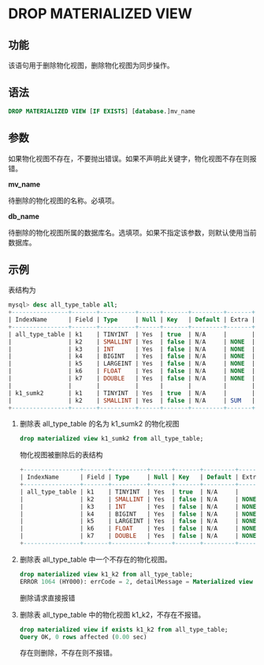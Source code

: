 # DROP MATERIALIZED VIEW

## 功能

该语句用于删除物化视图，删除物化视图为同步操作。

## 语法

```SQL
DROP MATERIALIZED VIEW [IF EXISTS] [database.]mv_name
```

## 参数

如果物化视图不存在，不要抛出错误。如果不声明此关键字，物化视图不存在则报错。

**mv_name**

待删除的物化视图的名称。必填项。

**db_name**

待删除的物化视图所属的数据库名。选填项。如果不指定该参数，则默认使用当前数据库。

## 示例

表结构为

```SQL
mysql> desc all_type_table all;
+----------------+-------+----------+------+-------+---------+-------+
| IndexName      | Field | Type     | Null | Key   | Default | Extra |
+----------------+-------+----------+------+-------+---------+-------+
| all_type_table | k1    | TINYINT  | Yes  | true  | N/A     |       |
|                | k2    | SMALLINT | Yes  | false | N/A     | NONE  |
|                | k3    | INT      | Yes  | false | N/A     | NONE  |
|                | k4    | BIGINT   | Yes  | false | N/A     | NONE  |
|                | k5    | LARGEINT | Yes  | false | N/A     | NONE  |
|                | k6    | FLOAT    | Yes  | false | N/A     | NONE  |
|                | k7    | DOUBLE   | Yes  | false | N/A     | NONE  |
|                |       |          |      |       |         |       |
| k1_sumk2       | k1    | TINYINT  | Yes  | true  | N/A     |       |
|                | k2    | SMALLINT | Yes  | false | N/A     | SUM   |
+----------------+-------+----------+------+-------+---------+-------+
```

1. 删除表 all_type_table 的名为 k1_sumk2 的物化视图

    ```sql
    drop materialized view k1_sumk2 from all_type_table;
    ```

    物化视图被删除后的表结构

    ```SQL
    +----------------+-------+----------+------+-------+---------+-------+
    | IndexName      | Field | Type     | Null | Key   | Default | Extra |
    +----------------+-------+----------+------+-------+---------+-------+
    | all_type_table | k1    | TINYINT  | Yes  | true  | N/A     |       |
    |                | k2    | SMALLINT | Yes  | false | N/A     | NONE  |
    |                | k3    | INT      | Yes  | false | N/A     | NONE  |
    |                | k4    | BIGINT   | Yes  | false | N/A     | NONE  |
    |                | k5    | LARGEINT | Yes  | false | N/A     | NONE  |
    |                | k6    | FLOAT    | Yes  | false | N/A     | NONE  |
    |                | k7    | DOUBLE   | Yes  | false | N/A     | NONE  |
    +----------------+-------+----------+------+-------+---------+-------+
    ```

2. 删除表 all_type_table 中一个不存在的物化视图。

    ```sql
    drop materialized view k1_k2 from all_type_table;
    ERROR 1064 (HY000): errCode = 2, detailMessage = Materialized view [k1_k2] does not exist in table [all_type_table]
    ```

    删除请求直接报错

3. 删除表 all_type_table 中的物化视图 k1_k2，不存在不报错。

    ```sql
    drop materialized view if exists k1_k2 from all_type_table;
    Query OK, 0 rows affected (0.00 sec)
    ```

    存在则删除，不存在则不报错。
